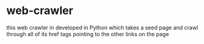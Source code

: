 web-crawler
===========

this web crawler in developed in Python which takes a seed page and crawl through all of its href tags pointing to the other links on the page
